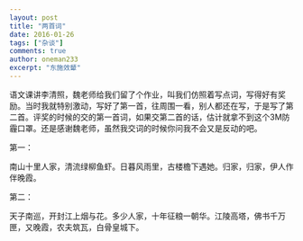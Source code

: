 ```yaml
---
layout: post
title: "两首词"
date: 2016-01-26
tags: ["杂谈"]
comments: true
author: oneman233
excerpt: "东施效颦"
---
```


语文课讲李清照，魏老师给我们留了个作业，叫我们仿照着写点词，写得好有奖励。当时我就特别激动，写好了第一首，往周围一看，别人都还在写，于是写了第二首。评奖的时候的交的第一首词，如果交第二首的话，估计就拿不到这个3M防霾口罩。还是感谢魏老师，虽然我交词的时候你问我不会又是反动的吧。

第一：

南山十里人家，清流绿柳鱼虾。日暮风雨里，古楼檐下遇她。归家，归家，伊人作伴晚霞。

第二：

天子南巡，开封江上烟与花。多少人家，十年征粮一朝华。江陵高塔，佛书千万匣，又晚霞，农夫筑瓦，白骨皇城下。